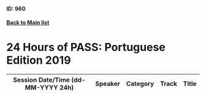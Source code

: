#### ID: 960
#### [Back to Main list](index.md)
# 24 Hours of PASS: Portuguese Edition 2019
Session Date/Time (dd-MM-YYYY 24h)|Speaker|Category|Track|Title
---|---|---|---|---
